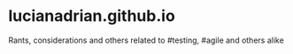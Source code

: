 # lucianadrian.github.io
Rants, considerations and others related to #testing, #agile and others alike
